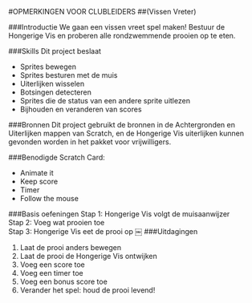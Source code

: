 #OPMERKINGEN VOOR CLUBLEIDERS##(Vissen Vreter)###IntroductieWe gaan een vissen vreet spel maken! Bestuur de Hongerige Vis en proberen alle rondzwemmende prooien op te eten.###SkillsDit project beslaat* Sprites bewegen  * Sprites besturen met de muis  * Uiterlijken wisselen  * Botsingen detecteren  * Sprites die de status van een andere sprite uitlezen  * Bijhouden en veranderen van scores  ###BronnenDit project gebruikt de bronnen in de Achtergronden en Uiterlijken mappen van Scratch, en de Hongerige Vis uiterlijken kunnen gevonden worden in het pakket voor vrijwilligers.###Benodigde Scratch Card:* Animate it  * Keep score  * Timer  * Follow the mouse  ###Basis oefeningenStap 1: Hongerige Vis volgt de muisaanwijzer  Stap 2: Voeg wat prooien toe  Stap 3: Hongerige Vis eet de prooi op￼###Uitdagingen1. Laat de prooi anders bewegen  2. Laat de prooi de Hongerige Vis ontwijken  3. Voeg een score toe  4. Voeg een timer toe  5. Voeg een bonus score toe  6. Verander het spel: houd de prooi levend!